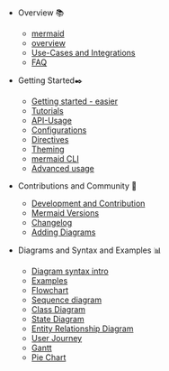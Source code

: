 - Overview 📚
  - [mermaid](README.md)
  - [overview](n00b-overview.md)
  - [Use-Cases and Integrations](integrations.md)
  - [FAQ](faq.md)

- Getting Started✒️

  - [Getting started - easier](n00b-gettingStarted.md)
  - [Tutorials](Tutorials.md)
  - [API-Usage](usage.md)
  - [Configurations](Setup.md)
  - [Directives](8.6.0_docs.md)
  - [Theming](theming.md)
  - [mermaid CLI](mermaidCLI.md)
  - [Advanced usage](n00b-advanced.md)


- Contributions and Community 🙌

  - [Development and Contribution ](development.md)
  - [Mermaid Versions](versionUpdates.md)
  - [Changelog](CHANGELOG.md)
  - [Adding Diagrams ](newDiagram.md)

- Diagrams and Syntax and Examples 📊

  - [Diagram syntax intro](n00b-syntaxReference.md)
  - [Examples](examples.md)
  - [Flowchart](flowchart.md)
  - [Sequence diagram](sequenceDiagram.md)
  - [Class Diagram](classDiagram.md)
  - [State Diagram](stateDiagram.md)
  - [Entity Relationship Diagram](entityRelationshipDiagram.md)
  - [User Journey](user-journey.md)
  - [Gantt](gantt.md)
  - [Pie Chart](pie.md)
